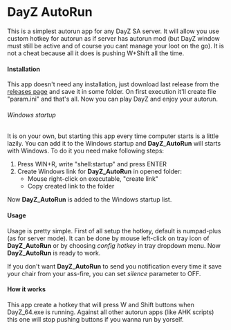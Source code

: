 # DayZ AutoRun

This is a simplest autorun app for any DayZ SA server. It will allow you use custom hotkey for autorun as if server has autorun mod (but DayZ window must still be active and of course you cant manage your loot on the go). It is not a cheat because all it does is pushing W+Shift all the time.

#### Installation

This app doesn't need any installation, just download last release from the [releases page](https://github.com/cProff/dayz-autorun/releases) and save it in some folder. On first execution it'll create file "param.ini" and that's all. Now you can play DayZ and enjoy your autorun. 

###### Windows startup

It is on your own, but starting this app every time computer starts is a little lazily. You can add it to the Windows startup and **DayZ_AutoRun** will starts with Windows. To do it you need make following steps:

1. Press WIN+R,  write "shell:startup" and press ENTER
2. Create Windows link for **DayZ_AutoRun** in opened folder:
   - Mouse right-click on executable, "create link"
   - Copy created link to the folder

Now **DayZ_AutoRun** is added to the Windows startup list. 

#### Usage

Usage is pretty simple. First of all setup the hotkey, default is numpad-plus (as for server mode). It can be done by mouse left-click on tray icon of **DayZ_AutoRun** or by choosing *config hotkey* in tray dropdown menu. Now **DayZ_AutoRun** is ready to work.

If you don't want **DayZ_AutoRun** to send you notification every time it save your chair from your ass-fire, you can set *silence* parameter to OFF. 

#### How it works

This app create a hotkey that will press W and Shift buttons when DayZ_64.exe is running. Against all other autorun apps (like AHK scripts) this one will stop pushing buttons if you wanna run by yorself.